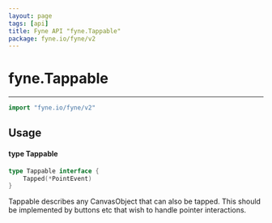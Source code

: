 ```yaml
---
layout: page
tags: [api]
title: Fyne API "fyne.Tappable"
package: fyne.io/fyne/v2
---
```


# fyne.Tappable
---
```go
import "fyne.io/fyne/v2"
```

## Usage

#### type Tappable

```go
type Tappable interface {
	Tapped(*PointEvent)
}
```

Tappable describes any CanvasObject that can also be tapped. This should be implemented by buttons etc that wish to handle pointer interactions.
